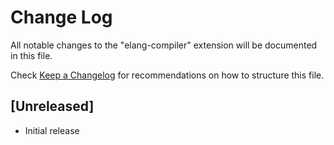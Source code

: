 # Change Log

All notable changes to the "elang-compiler" extension will be documented in this file.

Check [Keep a Changelog](http://keepachangelog.com/) for recommendations on how to structure this file.

## [Unreleased]

- Initial release